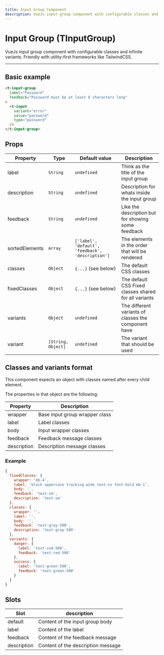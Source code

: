 ```yaml
---
title: Input Group Component
description: VueJs input group component with configurable classes and variants. Friendly with utility-first frameworks like TailwindCSS.
---
```


# Input Group (TInputGroup)

VueJs input group component with configurable classes and infinite variants. Friendly with utility-first frameworks like TailwindCSS.

<t-input-group-playground></t-input-group-playground>

<hr>


## Basic example

```html
<t-input-group
  label="Password"
  feedback="Password must be at least 6 characters long"
>
  <t-input
    variant="error"
    value="password"
    type="password"
  />
</t-input-group>
```

<preview>
  <t-input-group label="Password" feedback="Password must be at least 6 characters long" variant="error">
    <t-input variant="error" value="password" type="password"></t-input>
  </t-input-group>
</preview>

## Props

| Property       | Type               | Default value                                     | Description                                           |
| -------------- | ------------------ | ------------------------------------------------- | ----------------------------------------------------- |
| label          | `String`           | `undefined`                                       | Think as the title of the input group                 |
| description    | `String`           | `undefined`                                       | Description for whats inside the input group          |
| feedback       | `String`           | `undefined`                                       | Like the description but for showing some feedback    |
| sortedElements | `Array`            | `['label', 'default', 'feedback', 'description']` | The elements in the order that will be rendered       |
| classes        | `Object`           | `{...}`  (see below)                              | The default CSS classes                               |
| fixedClasses   | `Object`           | `{...}`  (see below)                              | The default CSS Fixed classes shared for all variants |
| variants       | `Object`           | `undefined`                                       | The different variants of classes the component have  |
| variant        | `[String, Object]` | `undefined`                                       | The variant that should be used                       |


## Classes and variants format

This component expects an object with classes named after every child element.

The properties in that object are the following:

| Property    | Description                    |
| ----------- | ------------------------------ |
| wrapper     | Base input group wrapper class |
| label       | Label classes                  |
| body        | Input wrapper classes          |
| feedback    | Feedback message classes       |
| description | Description message classes   |

### Example

```js
{
  fixedClasses: {
    wrapper: 'mb-4',
    label: 'block uppercase tracking-wide text-xs font-bold mb-1',
    body: '',
    feedback: 'text-sm',
    description: 'text-sm'
  },
  classes: {
    wrapper: '',
    label: '',
    body: '',
    feedback: 'text-gray-500',
    description: 'text-gray-500'
  },
  variants: {
    danger: {
      label: 'text-red-500',
      feedback: 'text-red-500'
    },
    success: {
      label: 'text-green-500',
      feedback: 'text-green-500'
    }
  }
}
```

## Slots

| Slot        | description                        |
| ----------- | ---------------------------------- |
| default     | Content of the input group body    |
| label       | Content of the label               |
| feedback    | Content of the feedback message    |
| description | Content of the description message |
